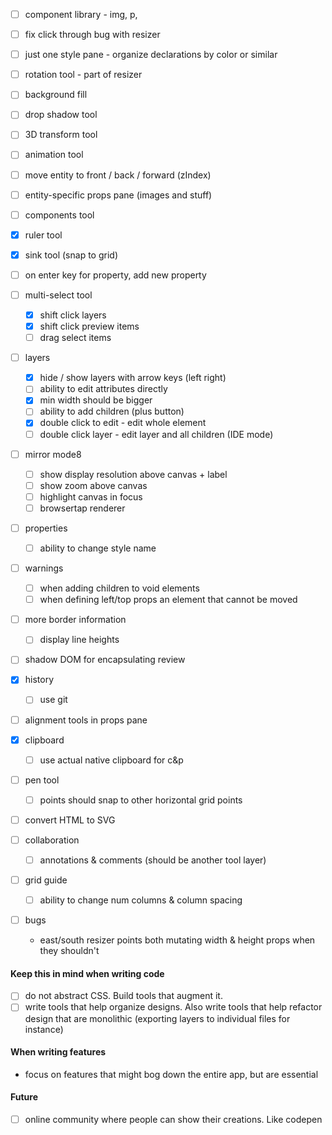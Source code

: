 - [ ] component library - img, p, 
- [ ] fix click through bug with resizer

- [ ] just one style pane - organize declarations by color or similar 

- [ ] rotation tool - part of resizer
- [ ] background fill
- [ ] drop shadow tool
- [ ] 3D transform tool
- [ ] animation tool
- [ ] move entity to front / back / forward (zIndex)
- [ ] entity-specific props pane (images and stuff)
- [ ] components tool
- [x] ruler tool
- [x] sink tool (snap to grid)
- [ ] on enter key for property, add new property 

- [ ] multi-select tool
  - [x] shift click layers
  - [x] shift click preview items
  - [ ] drag select items

- [ ] layers
  - [x] hide / show layers with arrow keys (left right)
  - [ ] ability to edit attributes directly
  - [x] min width should be bigger
  - [ ] ability to add children (plus button)
  - [x] double click to edit - edit whole element
  - [ ] double click layer - edit layer and all children (IDE mode) 
  
- [ ] mirror mode8
  - [ ] show display resolution above canvas + label
  - [ ] show zoom above canvas
  - [ ] highlight canvas in focus
  - [ ] browsertap renderer
  
- [ ] properties
  - [ ] ability to change style name 
  
- [ ] warnings
  - [ ] when adding children to void elements
  - [ ] when defining left/top props an element that cannot be moved
  
- [ ] more border information
  - [ ] display line heights

- [ ] shadow DOM for encapsulating review

- [x] history
  - [ ] use git

- [ ] alignment tools in props pane

- [x] clipboard
  - [ ] use actual native clipboard for c&p

- [ ] pen tool
  - [ ] points should snap to other horizontal grid points

- [ ] convert HTML to SVG

- [ ] collaboration
  - [ ] annotations & comments (should be another tool layer)

- [ ] grid guide
  - [ ] ability to change num columns & column spacing
  
- [ ] bugs
  - east/south resizer points both mutating width & height props when they shouldn't
  
  

#### Keep this in mind when writing code

- [ ] do not abstract CSS. Build tools that augment it.
- [ ] write tools that help organize designs. Also write tools that help refactor design that are monolithic (exporting layers to individual files for instance)

#### When writing features

- focus on features that might bog down the entire app, but are essential

#### Future

- [ ] online community where people can show their creations. Like codepen
